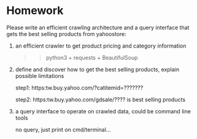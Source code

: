 # Homework

Please write an efficient crawling architecture and a query interface that gets the best selling products from yahoostore: 

1. an efficient crawler to get product pricing and category information

    >> python3 + requests + BeautifulSoup

2. define and discover how to get the best selling products, explain possible limitations

	step1: https:tw.buy.yahoo.com/?catitemid=???????


	step2: https:tw.buy.yahoo.com/gdsale/????   is best selling products


3. a query interface to operate on crawled data, could be command line tools

    no query, just print on cmd/terminal...
